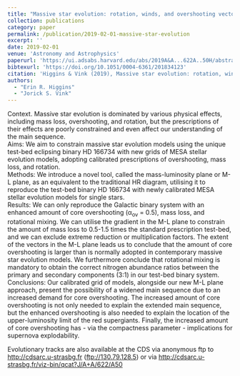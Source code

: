 ```yaml
---
title: "Massive star evolution: rotation, winds, and overshooting vectors in the mass-luminosity plane. I. A calibrated grid of rotating single star models"
collection: publications
category: paper
permalink: /publication/2019-02-01-massive-star-evolution
excerpt: ''
date: 2019-02-01
venue: 'Astronomy and Astrophysics'
paperurl: 'https://ui.adsabs.harvard.edu/abs/2019A&A...622A..50H/abstract'
bibtexurl: 'https://doi.org/10.1051/0004-6361/201834123'
citation: 'Higgins & Vink (2019), Massive star evolution: rotation, winds, and overshooting vectors in the mass-luminosity plane. I. A calibrated grid of rotating single star models, Astronomy and Astrophysics'
authors:
  - "Erin R. Higgins"
  - "Jorick S. Vink"
---
```

Context. Massive star evolution is dominated by various physical effects, including mass loss, overshooting, and rotation, but the prescriptions of their effects are poorly constrained and even affect our understanding of the main sequence. <BR /> Aims: We aim to constrain massive star evolution models using the unique test-bed eclipsing binary HD 166734 with new grids of MESA stellar evolution models, adopting calibrated prescriptions of overshooting, mass loss, and rotation. <BR /> Methods: We introduce a novel tool, called the mass-luminosity plane or M-L plane, as an equivalent to the traditional HR diagram, utilising it to reproduce the test-bed binary HD 166734 with newly calibrated MESA stellar evolution models for single stars. <BR /> Results: We can only reproduce the Galactic binary system with an enhanced amount of core overshooting (α<SUB>ov</SUB> = 0.5), mass loss, and rotational mixing. We can utilise the gradient in the M-L plane to constrain the amount of mass loss to 0.5-1.5 times the standard prescription test-bed, and we can exclude extreme reduction or multiplication factors. The extent of the vectors in the M-L plane leads us to conclude that the amount of core overshooting is larger than is normally adopted in contemporary massive star evolution models. We furthermore conclude that rotational mixing is mandatory to obtain the correct nitrogen abundance ratios between the primary and secondary components (3:1) in our test-bed binary system. <BR /> Conclusions: Our calibrated grid of models, alongside our new M-L plane approach, present the possibility of a widened main sequence due to an increased demand for core overshooting. The increased amount of core overshooting is not only needed to explain the extended main sequence, but the enhanced overshooting is also needed to explain the location of the upper-luminosity limit of the red supergiants. Finally, the increased amount of core overshooting has - via the compactness parameter - implications for supernova explodability. <P />Evolutionary tracks are also available at the CDS via anonymous ftp to <A href="http://cdsarc.u-strasbg.fr/">http://cdsarc.u-strasbg.fr</A> (ftp://130.79.128.5) or via <A href="http://cdsarc.u-strasbg.fr/viz-bin/qcat?J/A+A/622/A50">http://cdsarc.u-strasbg.fr/viz-bin/qcat?J/A+A/622/A50</A>
